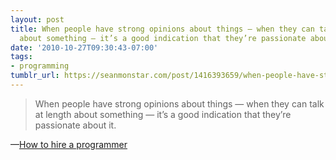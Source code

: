 ```yaml
---
layout: post
title: When people have strong opinions about things — when they can talk at length
  about something — it’s a good indication that they’re passionate about it.
date: '2010-10-27T09:30:43-07:00'
tags:
- programming
tumblr_url: https://seanmonstar.com/post/1416393659/when-people-have-strong-opinions-about-things
---
```

> When people have strong opinions about things — when they can talk at length about something — it’s a good indication that they’re passionate about it.

—[How to hire a programmer](http://37signals.com/svn/posts/2628-how-to-hire-a-programmer-when-youre-not-a-programmer)
